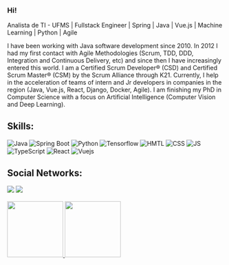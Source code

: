### Hi!

Analista de TI - UFMS | Fullstack Engineer | Spring | Java | Vue.js | Machine Learning | Python | Agile

I have been working with Java software development since 2010. In 2012 I had my first contact with Agile Methodologies (Scrum, TDD, DDD, Integration and Continuous Delivery, etc) and since then I have increasingly entered this world. I am a Certified Scrum Developer® (CSD) and Certified Scrum Master® (CSM) by the Scrum Alliance through K21. Currently, I help in the acceleration of teams of intern and Jr developers in companies in the region (Java, Vue.js, React, Django, Docker, Agile). I am finishing my PhD in Computer Science with a focus on Artificial Intelligence (Computer Vision and Deep Learning).

<div style="display: inline_block">
  <h2> Skills: </h2>
  
  <img align="center" alt="Java" src="https://img.shields.io/badge/Java-ED8B00?style=for-the-badge&logo=openjdk&logoColor=white">
  <img align="center" alt="Spring Boot" src="https://img.shields.io/badge/Spring-6DB33F?style=for-the-badge&logo=spring&logoColor=white">
  <img align="center" alt="Python" src="https://img.shields.io/badge/Python-3776AB?style=for-the-badge&logo=python&logoColor=white">
  <img align="center" alt="Tensorflow" src="https://img.shields.io/badge/TensorFlow-FF6F00?style=for-the-badge&logo=tensorflow&logoColor=white">
  <img align="center" alt="HMTL" src="https://img.shields.io/badge/HTML5-E34F26?style=for-the-badge&logo=html5&logoColor=white">
  <img align="center" alt="CSS" src="https://img.shields.io/badge/CSS3-1572B6?style=for-the-badge&logo=css3&logoColor=white">
  <img align="center" alt="JS" src="https://img.shields.io/badge/JavaScript-F7DF1E?style=for-the-badge&logo=javascript&logoColor=black">
  <img align="center" alt="TypeScript" src="https://img.shields.io/badge/TypeScript-007ACC?style=for-the-badge&logo=typescript&logoColor=white">
  <img align="center" alt="React" src="https://img.shields.io/badge/React-20232A?style=for-the-badge&logo=react&logoColor=61DAFB">
  <img align="center" alt="Vuejs" src="https://img.shields.io/badge/vuejs-%2335495e.svg?style=for-the-badge&logo=vuedotjs&logoColor=%234FC08D">
</div>

<div style="display: inline_block"> 
   <h2> Social Networks: </h2>
  <a href="https://www.linkedin.com/in/higor-nucci-746737242/" target="_blank"><img src="https://img.shields.io/badge/-LinkedIn-%230077B5?style=for-the-badge&logo=linkedin&logoColor=white" target="_blank"></a> 
  <a href="https://twitter.com/higor_nucci" target="_blank"><img src="https://img.shields.io/badge/Twitter-1DA1F2?style=for-the-badge&logo=twitter&logoColor=white" target="_blank"></a> 
 </div>
  
 <br> 
 <div>
  <a href="https://github.com/higornucci">
  <img height="130em" src="https://github-readme-stats.vercel.app/api?username=higornucci&show_icons=true&theme=dracula&include_all_commits=true&count_private=true"/>
  <img height="130em" src="https://github-readme-stats.vercel.app/api/top-langs/?username=higornucci&layout=compact&langs_count=7&theme=dracula"/>
</div>
